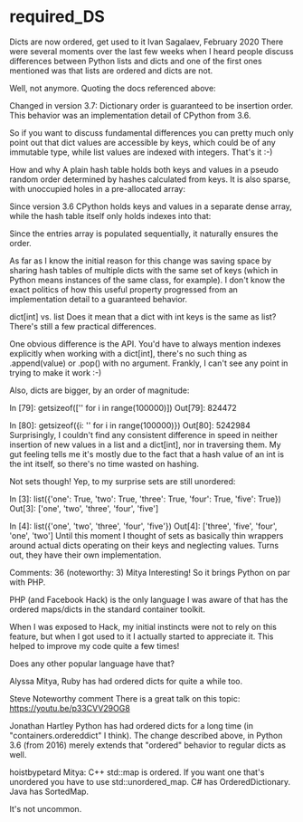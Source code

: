# required_DS



Dicts are now ordered, get used to it
Ivan Sagalaev, February 2020
There were several moments over the last few weeks when I heard people discuss differences between Python lists and dicts and one of the first ones mentioned was that lists are ordered and dicts are not.

Well, not anymore. Quoting the docs referenced above:

Changed in version 3.7: Dictionary order is guaranteed to be insertion order. This behavior was an implementation detail of CPython from 3.6.

So if you want to discuss fundamental differences you can pretty much only point out that dict values are accessible by keys, which could be of any immutable type, while list values are indexed with integers. That's it :-)


How and why
A plain hash table holds both keys and values in a pseudo random order determined by hashes calculated from keys. It is also sparse, with unoccupied holes in a pre-allocated array:



Since version 3.6 CPython holds keys and values in a separate dense array, while the hash table itself only holds indexes into that:



Since the entries array is populated sequentially, it naturally ensures the order.

As far as I know the initial reason for this change was saving space by sharing hash tables of multiple dicts with the same set of keys (which in Python means instances of the same class, for example). I don't know the exact politics of how this useful property progressed from an implementation detail to a guaranteed behavior.

dict[int] vs. list
Does it mean that a dict with int keys is the same as list? There's still a few practical differences.

One obvious difference is the API. You'd have to always mention indexes explicitly when working with a dict[int], there's no such thing as .append(value) or .pop() with no argument. Frankly, I can't see any point in trying to make it work :-)

Also, dicts are bigger, by an order of magnitude:

In [79]: getsizeof(['' for i in range(100000)])
Out[79]: 824472

In [80]: getsizeof({i: '' for i in range(100000)})
Out[80]: 5242984
Surprisingly, I couldn't find any consistent difference in speed in neither insertion of new values in a list and a dict[int], nor in traversing them. My gut feeling tells me it's mostly due to the fact that a hash value of an int is the int itself, so there's no time wasted on hashing.

Not sets though!
Yep, to my surprise sets are still unordered:

In [3]: list({'one': True, 'two': True, 'three': True, 'four': True, 'five': True})
Out[3]: ['one', 'two', 'three', 'four', 'five']

In [4]: list({'one', 'two', 'three', 'four', 'five'})
Out[4]: ['three', 'five', 'four', 'one', 'two']
Until this moment I thought of sets as basically thin wrappers around actual dicts operating on their keys and neglecting values. Turns out, they have their own implementation.

Comments: 36 (noteworthy: 3)
Mitya
Interesting! So it brings Python on par with PHP.

PHP (and Facebook Hack) is the only language I was aware of that has the ordered maps/dicts in the standard container toolkit.

When I was exposed to Hack, my initial instincts were not to rely on this feature, but when I got used to it I actually started to appreciate it. This helped to improve my code quite a few times!

Does any other popular language have that?

Alyssa
Mitya, Ruby has had ordered dicts for quite a while too.

Steve Noteworthy comment
There is a great talk on this topic: https://youtu.be/p33CVV29OG8

Jonathan Hartley
Python has had ordered dicts for a long time (in "containers.ordereddict" I think). The change described above, in Python 3.6 (from 2016) merely extends that "ordered" behavior to regular dicts as well.

hoistbypetard
Mitya: C++ std::map is ordered. If you want one that's unordered you have to use std::unordered_map. C# has OrderedDictionary. Java has SortedMap.

It's not uncommon.
